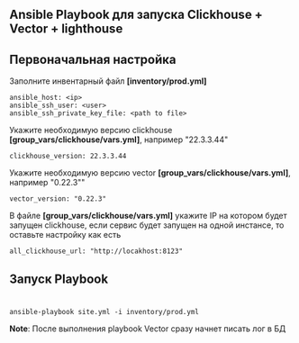 ## Ansible Playbook для запуска Clickhouse + Vector + lighthouse 

## Первоначальная настройка 
Заполните инвентарный файл **[inventory/prod.yml]**
```YML      
ansible_host: <ip>
ansible_ssh_user: <user>
ansible_ssh_private_key_file: <path to file>
```

Укажите необходимую версию clickhouse **[group_vars/clickhouse/vars.yml]**, например "22.3.3.44"
```YML
clickhouse_version: 22.3.3.44
```
Укажите необходимую версию vector **[group_vars/clickhouse/vars.yml]**, например  "0.22.3""
```YML
vector_version: "0.22.3"
```
В файле **[group_vars/clickhouse/vars.yml]** укажите IP на котором будет запущен clickhouse, если сервис будет запущен на одной инстансе, то оставьте настройку как есть
```YML
all_clickhouse_url: "http://locakhost:8123" 
```

## Запуск Playbook
#
    ansible-playbook site.yml -i inventory/prod.yml
**Note**: После выполнения playbook Vector сразу начнет писать лог в БД

